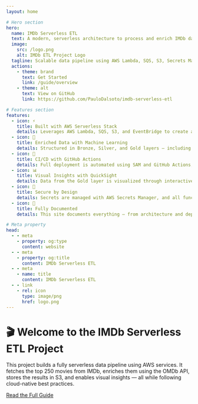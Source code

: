 ```yaml
---
layout: home

# Hero section
hero:
  name: IMDb Serverless ETL
  text: A modern, serverless architecture to process and enrich IMDb data on AWS.
  image:
    src: /logo.png
    alt: IMDb ETL Project Logo
  tagline: Scalable data pipeline using AWS Lambda, SQS, S3, Secrets Manager and more.
  actions:
    - theme: brand
      text: Get Started
      link: /guide/overview
    - theme: alt
      text: View on GitHub
      link: https://github.com/PauloDalsoto/imdb-serverless-etl

# Features section
features:
  - icon: ⚡️
    title: Built with AWS Serverless Stack
    details: Leverages AWS Lambda, SQS, S3, and EventBridge to create a scalable and cost-efficient pipeline.
  - icon: 🧠
    title: Enriched Data with Machine Learning
    details: Structured in Bronze, Silver, and Gold layers — including insights powered by models deployed with SageMaker.
  - icon: 🚀
    title: CI/CD with GitHub Actions
    details: Full deployment is automated using SAM and GitHub Actions, enabling fast and repeatable infrastructure changes.
  - icon: 📊
    title: Visual Insights with QuickSight
    details: Data from the Gold layer is visualized through interactive dashboards using Amazon QuickSight.
  - icon: 🔐
    title: Secure by Design
    details: Secrets are managed with AWS Secrets Manager, and all functions include retry logic and detailed logging.
  - icon: 📘
    title: Fully Documented
    details: This site documents everything — from architecture and deployment to each Lambda function and best practices.

# Meta property
head:
  - - meta
    - property: og:type
      content: website
  - - meta
    - property: og:title
      content: IMDb Serverless ETL
  - - meta
    - name: title
      content: IMDb Serverless ETL
  - - link
    - rel: icon
      type: image/png
      href: logo.png
---
```


<!-- Custom home layout -->
<div class="custom-layout">
  <h1>🎬 Welcome to the IMDb Serverless ETL Project</h1>
  <p>This project builds a fully serverless data pipeline using AWS services. It fetches the top 250 movies from IMDb, enriches them using the OMDb API, stores the results in S3, and enables visual insights — all while following cloud-native best practices.</p>
  <a href="/guide/overview" class="btn">Read the Full Guide</a>
</div>
